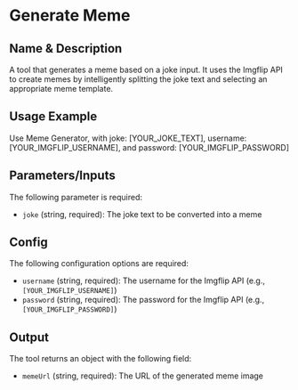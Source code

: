 # Generate Meme

## Name & Description
A tool that generates a meme based on a joke input. It uses the Imgflip API to create memes by intelligently splitting the joke text and selecting an appropriate meme template.

## Usage Example
Use Meme Generator, with joke: [YOUR_JOKE_TEXT], username: [YOUR_IMGFLIP_USERNAME], and password: [YOUR_IMGFLIP_PASSWORD]

## Parameters/Inputs
The following parameter is required:
- `joke` (string, required): The joke text to be converted into a meme

## Config
The following configuration options are required:
- `username` (string, required): The username for the Imgflip API (e.g., `[YOUR_IMGFLIP_USERNAME]`)
- `password` (string, required): The password for the Imgflip API (e.g., `[YOUR_IMGFLIP_PASSWORD]`)

## Output
The tool returns an object with the following field:
- `memeUrl` (string, required): The URL of the generated meme image
